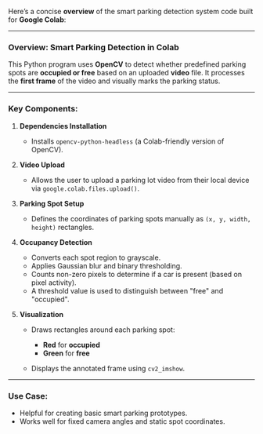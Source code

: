 Here’s a concise **overview** of the smart parking detection system code built for **Google Colab**:

---

### **Overview: Smart Parking Detection in Colab**

This Python program uses **OpenCV** to detect whether predefined parking spots are **occupied or free** based on an uploaded **video** file. It processes the **first frame** of the video and visually marks the parking status.

---

### **Key Components:**

1. **Dependencies Installation**

   * Installs `opencv-python-headless` (a Colab-friendly version of OpenCV).

2. **Video Upload**

   * Allows the user to upload a parking lot video from their local device via `google.colab.files.upload()`.

3. **Parking Spot Setup**

   * Defines the coordinates of parking spots manually as `(x, y, width, height)` rectangles.

4. **Occupancy Detection**

   * Converts each spot region to grayscale.
   * Applies Gaussian blur and binary thresholding.
   * Counts non-zero pixels to determine if a car is present (based on pixel activity).
   * A threshold value is used to distinguish between "free" and "occupied".

5. **Visualization**

   * Draws rectangles around each parking spot:

     * **Red** for **occupied**
     * **Green** for **free**
   * Displays the annotated frame using `cv2_imshow`.

---

### **Use Case:**

* Helpful for creating basic smart parking prototypes.
* Works well for fixed camera angles and static spot coordinates.




